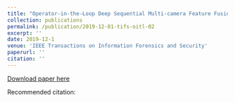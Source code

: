 ```yaml
---
title: "Operator-in-the-Loop Deep Sequential Multi-camera Feature Fusion for Person Re-identification"
collection: publications
permalink: /publication/2019-12-01-tifs-oitl-02
excerpt: ''
date: 2019-12-1
venue: 'IEEE Transactions on Information Forensics and Security'
paperurl: ''
citation: ''
---
```


[Download paper here](https://ieeexplore.ieee.org/abstract/document/8922622)

Recommended citation: 